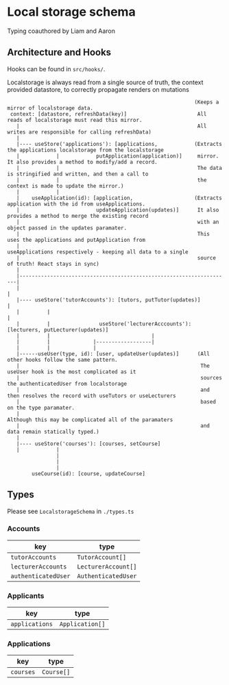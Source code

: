 # Local storage schema

Typing coauthored by Liam and Aaron

## Architecture and Hooks

Hooks can be found in `src/hooks/`.

Localstorage is always read from a single source of truth, the context provided datastore, to correctly propagate
renders on mutations

```
                                                             (Keeps a mirror of localstorage data.
 context: [datastore, refreshData(key)]                       All reads of localstorage must read this mirror.
   |                                                          All writes are responsible for calling refreshData)
   |                                                  
   |---- useStore('applications'): [applications,            (Extracts the applications localstorage from the localstorage
   |            |            putApplication(application)]     mirror. It also provides a method to modify/add a record.
   |            |                                             The data is stringified and written, and then a call to
   |            |                                             the context is made to update the mirror.)
   |            |                   
   |    useApplication(id): [application,                    (Extracts application with the id from useApplications.
   |                         updateApplication(updates)]      It also provides a method to merge the existing record
   |                                                          with an object passed in the updates paramater.
   |                                                          This uses the applications and putApplication from 
   |                                                          useApplications respectively - keeping all data to a single
   |                                                          source of truth! React stays in sync)
   |                                             
   |---------------------------------------------------------------------|
   |                                                                     |
   |---- useStore('tutorAccounts'): [tutors, putTutor(updates)]          |
   |         |                                                           |            
   |         |                useStore('lecturerAcccounts'): [lecturers, putLecturer(updates)]
   |         |                                 |
   |         |              |------------------|
   |         |              |
   |------useUser(type, id): [user, updateUser(updates)]      (All other hooks follow the same pattern.
   |                                                           The useUser hook is the most complicated as it
   |                                                           sources the authenticatedUser from localstorage
   |                                                           and then resolves the record with useTutors or useLecturers
   |                                                           based on the type paramater.
   |                                                           Although this may be complicated all of the paramaters
   |                                                           and data remain statically typed.)
   |                                                            
   |---- useStore('courses'): [courses, setCourse]
   |            |                                              
                |                                              
                |                                              
                |                                             
        useCourse(id): [course, updateCourse]                    
```

## Types

Please see `LocalstorageSchema` in `./types.ts`

### Accounts

| key                 | type                |
|---------------------|---------------------|
| `tutorAccounts`     | `TutorAccount[]`    |
| `lecturerAccounts`  | `LecturerAccount[]` |
| `authenticatedUser` | `AuthenticatedUser` |

### Applicants

| key            | type            |
|----------------|-----------------|
| `applications` | `Application[]` |

### Applications

| key       | type       |
|-----------|------------|
| `courses` | `Course[]` |
